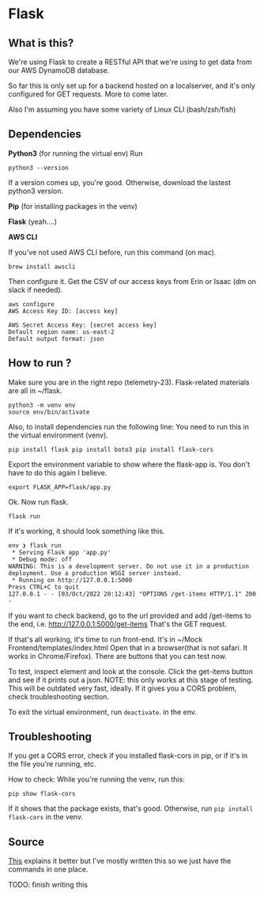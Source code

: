# Flask

## What is this?
We're using Flask to create a RESTful API that we're using to get data from our AWS DynamoDB database. 

So far this is only set up for a backend hosted on a localserver, and it's only configured for GET requests. More to come later. 

Also I'm assuming you have some variety of Linux CLI (bash/zsh/fish)

## Dependencies
**Python3** (for running the virtual env)
Run
```
python3 --version
```
If a version comes up, you're good. Otherwise, download the lastest python3 version. 

**Pip** (for installing packages in the venv)

**Flask** (yeah....)

**AWS CLI**

If you've not used AWS CLI before, run this command (on mac).

```
brew install awscli
```

Then configure it. Get the CSV of our access keys from Erin or Isaac (dm on slack if needed).
```
aws configure
AWS Access Key ID: [access key]
```
```
AWS Secret Access Key: [secret access key]
Default region name: us-east-2
Default output format: json
```

## How to run ?
Make sure you are in the right repo (telemetry-23). Flask-related materials are all in ~/flask.

```
python3 -m venv env 
source env/bin/activate
```

Also, to install dependencies run the following line: 
You need to run this in the virtual environment (venv).


```
pip install flask pip install boto3 pip install flask-cors
```

Export the environment variable to show where the flask-app is. You don't have to do this again I believe.  
```
export FLASK_APP=flask/app.py
``` 

Ok. Now run flask.
```
flask run
```

If it's working, it should look something like this. 

```
env ❯ flask run                          
 * Serving Flask app 'app.py'
 * Debug mode: off
WARNING: This is a development server. Do not use it in a production deployment. Use a production WSGI server instead.
 * Running on http://127.0.0.1:5000
Press CTRL+C to quit
127.0.0.1 - - [03/Oct/2022 20:12:43] "OPTIONS /get-items HTTP/1.1" 200 -
```

If you want to check backend, go to the url provided and add /get-items to the end, i.e. http://127.0.0.1:5000/get-items
That's the GET request. 

If that's all working, it's time to run front-end. It's in ~/Mock Frontend/templates/index.html
Open that in a browser(that is not safari. It works in Chrome/Firefox). There are buttons that you can test now. 

To test, inspect element and look at the console. Click the get-items button and see if it prints out a json. 
NOTE: this only works at this stage of testing. This will be outdated very fast, ideally. 
If it gives you a CORS problem, check troubleshooting section. 

To exit the virtual environment, run `deactivate`. in the env.

## Troubleshooting
If you get a CORS error, check if you installed flask-cors in pip, or if it's in the file you're running, etc. 

How to check:
While you're running the venv, run this:
```
pip show flask-cors
```
If it shows that the package exists, that's good. Otherwise, run `pip install flask-cors` in the venv.

## Source
[This](https://medium.com/hackernoon/using-aws-dynamodb-with-flask-9086c541e001) explains it better but I've mostly written this so we just have the commands in one place.

TODO: finish writing this